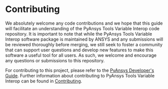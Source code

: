 # Contributing

We absolutely welcome any code contributions and we hope that this
guide will facilitate an understanding of the PyAnsys Tools Variable
Interop code repository. It is important to note that while the 
PyAnsys Tools Variable Interop software package is maintained by
ANSYS and any submissions will be reviewed thoroughly before merging,
we still seek to foster a community that can support user questions
and develop new features to make this software a useful tool for all
users. As such, we welcome and encourage any questions or submissions
to this repository.

For contributing to this project, please refer to the [PyAnsys Developer's Guide].
Further information about contributing to PyAnsys Tools Variable Interop
can be found in [Contributing].

[PyAnsys Developer's Guide]: https://dev.docs.pyansys.com/index.html
[Contributing]: https://variableinterop.docs.pyansys.com/dev/contributing.html

